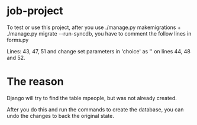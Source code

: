 # job-project

To test or use this project, after you use ./manage.py makemigrations + ./manage.py migrate --run-syncdb, you have to comment the follow lines in forms.py

Lines: 43, 47, 51 and change set parameters in 'choice' as '' on lines 44, 48 and 52.

# The reason

Django will try to find the table mpeople, but was not already created.

After you do this and run the commands to create the database, you can undo the changes to back the original state.
